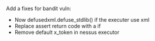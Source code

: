 Add a fixes for bandit vuln:
- Now defusedxml.defuse_stdlib() if the executer use xml
- Replace assert return code with a if
- Remove default x_token in nessus executor

